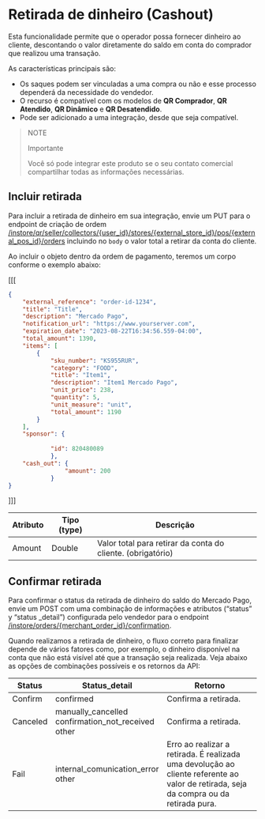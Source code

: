 # Retirada de dinheiro (Cashout)

Esta funcionalidade permite que o operador possa fornecer dinheiro ao cliente, descontando o valor diretamente do saldo em conta do comprador que realizou uma transação. 

As características principais são:
* Os saques podem ser vinculadas a uma compra ou não e esse processo dependerá da necessidade do vendedor.
* O recurso é compatível com os modelos de **QR Comprador**, **QR Atendido**, **QR Dinâmico** e **QR Desatendido**.
* Pode ser adicionado a uma integração, desde que seja compatível.

> NOTE
>
> Importante
>
> Você só pode integrar este produto se o seu contato comercial compartilhar todas as informações necessárias.

## Incluir retirada

Para incluir a retirada de dinheiro em sua integração, envie um PUT para o endpoint de criação de ordem [/instore/qr/seller/collectors/{user_id}/stores/{external_store_id}/pos/{external_pos_id}/orders](https://www.mercadopago[FAKER][URL][DOMAIN]/developers/pt/reference/instore_orders_v2/_instore_qr_seller_collectors_user_id_stores_external_store_id_pos_external_pos_id_orders/put) incluindo no `body` o valor total a retirar da conta do cliente. 

Ao incluir o objeto dentro da ordem de pagamento, teremos um corpo conforme o exemplo abaixo:

[[[
```json
​​{
    "external_reference": "order-id-1234",
    "title": "Title",
    "description": "Mercado Pago",
    "notification_url": "https://www.yourserver.com",
    "expiration_date": "2023-08-22T16:34:56.559-04:00",
    "total_amount": 1390,
    "items": [
        {
            "sku_number": "KS955RUR",
            "category": "FOOD",
            "title": "Item1",
            "description": "Item1 Mercado Pago",
            "unit_price": 238,
            "quantity": 5,
            "unit_measure": "unit",
            "total_amount": 1190
        }
    ],
    "sponsor": {
    
            "id": 820480089
            },
    "cash_out": {
                "amount": 200
            }
}
```
]]]

| Atributo | Tipo (type) | Descrição |
|---|---|--- |
| Amount | Double | Valor total para retirar da conta do cliente. (obrigatório)|

## Confirmar retirada 

Para confirmar o status da retirada de dinheiro do saldo do Mercado Pago, envie um POST com uma combinação de informações e atributos (“status” y “status _detail”) configurada pelo vendedor para o endpoint [/instore/orders/{merchant_order_id}/confirmation](https://www.mercadopago[FAKER][URL][DOMAIN]/developers/pt/reference/cashout-qr/_instore_orders_merchant_order_id_confirmation/post).
 
Quando realizamos a retirada de dinheiro, o fluxo correto para finalizar depende de vários fatores como, por exemplo, o dinheiro disponível na conta que não está visível até que a transação seja realizada. Veja abaixo as opções de combinações possíveis e os retornos da API: 
 
| Status | Status_detail | Retorno |
| --- | --- |--- |
| Confirm | confirmed | Confirma a retirada.|
| Canceled | manually_cancelled <br/> confirmation_not_received <br/> other | Confirma a retirada. |
| Fail | internal_comunication_error <br/> other | Erro ao realizar a retirada. É realizada uma devolução ao cliente referente ao valor de retirada, seja da compra ou da retirada pura.|